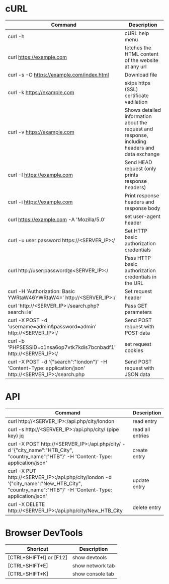 # cURL
| Command | Description |
| --- | --- |
| curl -h | cURL help menu |
| curl https://example.com | fetches the HTML content of the website at any url |
| curl -s -O https://example.com/index.html | Download file |
| curl -k https://example.com | skips https (SSL) certificate vadilation |
| curl -v https://example.com | Shows detailed information about the request and response, including headers and data exchange |
| curl -I https://example.com | Send HEAD request (only prints response headers) |
| curl -i https://example.com | Print response headers and response body |
| curl https://example.com -A 'Mozilla/5.0' | set user-agent header |
| curl -u user:password https://<SERVER_IP>:<PORT>/ | Set HTTP basic authorization credentials |
| curl http://user:password@<SERVER_IP>:<PORT>/ | Pass HTTP basic authorization credentials in the URL |
| curl -H 'Authorization: Basic YWRtaW46YWRtaW4=' http://<SERVER_IP>:<PORT>/ | Set request header |
| curl 'http://<SERVER_IP>:<PORT>/search.php?search=le' | Pass GET parameters |
| curl -X POST -d 'username=admin&password=admin' http://<SERVER_IP>:<PORT>/ | Send POST request with POST data |
|  curl -b 'PHPSESSID=c1nsa6op7vtk7kdis7bcnbadf1' http://<SERVER_IP>:<PORT>/ | set request cookies |
| curl -X POST -d '{"search":"london"}' -H 'Content-Type: application/json' http://<SERVER_IP>:<PORT>/search.php | Send POST request with JSON data |

# API
| Command | Description |
| --- | --- |
|  curl http://<SERVER_IP>:<PORT>/api.php/city/london | read entry |
|  curl -s http://<SERVER_IP>:<PORT>/api.php/city/ (pipe key) jq | read all entries |
| curl -X POST http://<SERVER_IP>:<PORT>/api.php/city/ -d '{"city_name":"HTB_City", "country_name":"HTB"}' -H 'Content-Type: application/json' | create entry |
| curl -X PUT http://<SERVER_IP>:<PORT>/api.php/city/london -d '{"city_name":"New_HTB_City", "country_name":"HTB"}' -H 'Content-Type: application/json' | update entry |
|  curl -X DELETE http://<SERVER_IP>:<PORT>/api.php/city/New_HTB_City | delete entry |

# Browser DevTools
| Shortcut | Description |
| --- | --- |
|  [CTRL+SHIFT+I] or [F12] | show devtools|
|  [CTRL+SHIFT+E] | show network tab |
|  [CTRL+SHIFT+K] | show console tab |
